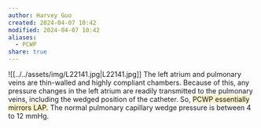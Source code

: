 ```yaml
---
author: Harvey Guo
created: 2024-04-07 10:42
modified: 2024-04-07 10:42
aliases:
  - PCWP
share: true
---
```

![[../../assets/img/L22141.jpg|L22141.jpg]]
The left atrium and pulmonary veins are thin-walled and highly compliant chambers. Because of this, any pressure changes in the left atrium are readily transmitted to the pulmonary veins, including the wedged position of the catheter. So, <span style="background:rgba(240, 200, 0, 0.2)">PCWP essentially mirrors LAP.</span>
The normal pulmonary capillary wedge pressure is between 4 to 12 mmHg.
